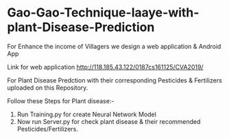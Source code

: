 # Gao-Gao-Technique-laaye-with-plant-Disease-Prediction

For Enhance the income of Villagers we design a web application & Android App 

Link for web application http://118.185.43.122/0187cs161125/CVA2019/

For Plant Disease Predction with their corresponding Pesticides & Fertilizers uploaded on this Repository.

Follow these Steps for Plant disease:-
  1. Run Training.py for create Neural Network Model
  2. Now run Server.py for check plant disease & their recommended Pesticides/Fertilizers.
